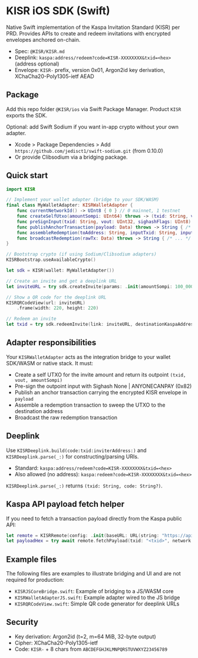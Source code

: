 # KISR iOS SDK (Swift)

Native Swift implementation of the Kaspa Invitation Standard (KISR) per PRD. Provides APIs to create and redeem invitations with encrypted envelopes anchored on-chain.

- Spec: `@KISR/KISR.md`
- Deeplink: `kaspa:address/redeem?code=KISR-XXXXXXXX&txid=<hex>` (address optional)
- Envelope: `KISR-` prefix, version 0x01, Argon2id key derivation, XChaCha20-Poly1305-ietf AEAD

## Package

Add this repo folder `@KISR/ios` via Swift Package Manager. Product `KISR` exports the SDK.

Optional: add Swift Sodium if you want in-app crypto without your own adapter.
- Xcode > Package Dependencies > Add `https://github.com/jedisct1/swift-sodium.git` (from 0.10.0)
- Or provide Clibsodium via a bridging package.

## Quick start

```swift
import KISR

// Implement your wallet adapter (bridge to your SDK/WASM)
final class MyWalletAdapter: KISRWalletAdapter {
    func currentNetworkId() -> UInt8 { 0 } // 0 mainnet, 1 testnet
    func createSelfUtxo(amountSompi: UInt64) throws -> (txid: String, vout: UInt32, amountSompi: UInt64) { /* ... */ }
    func preSignInput(txid: String, vout: UInt32, sighashFlags: UInt8) throws -> Data { /* ... */ }
    func publishAnchorTransaction(payload: Data) throws -> String { /* ... */ }
    func assembleRedemption(toAddress: String, inputTxid: String, inputIndex: UInt32, inputAmountSompi: UInt64, presigHex: String, feeSompi: UInt64) throws -> Data { /* ... */ }
    func broadcastRedemption(rawTx: Data) throws -> String { /* ... */ }
}

// Bootstrap crypto (if using Sodium/Clibsodium adapters)
KISRBootstrap.useAvailableCrypto()

let sdk = KISR(wallet: MyWalletAdapter())

// Create an invite and get a deeplink URL
let inviteURL = try sdk.createInvite(params: .init(amountSompi: 100_000_000, memo: "Welcome"))

// Show a QR code for the deeplink URL
KISRQRCodeView(url: inviteURL)
    .frame(width: 220, height: 220)

// Redeem an invite
let txid = try sdk.redeemInvite(link: inviteURL, destinationKaspaAddress: "kaspa:...")
```

## Adapter responsibilities

Your `KISRWalletAdapter` acts as the integration bridge to your wallet SDK/WASM or native stack. It must:
- Create a self UTXO for the invite amount and return its outpoint `(txid, vout, amountSompi)`
- Pre-sign the outpoint input with Sighash None | ANYONECANPAY (0x82)
- Publish an anchor transaction carrying the encrypted KISR envelope in `payload`
- Assemble a redemption transaction to sweep the UTXO to the destination address
- Broadcast the raw redemption transaction

## Deeplink

Use `KISRDeeplink.build(code:txid:inviterAddress:)` and `KISRDeeplink.parse(_:)` for constructing/parsing URIs.
- Standard: `kaspa:address/redeem?code=KISR-XXXXXXXX&txid=<hex>`
- Also allowed (no address): `kaspa:redeem?code=KISR-XXXXXXXX&txid=<hex>`

`KISRDeeplink.parse(_:)` returns `(txid: String, code: String?)`.

## Kaspa API payload fetch helper

If you need to fetch a transaction payload directly from the Kaspa public API:

```swift
let remote = KISRRemote(config: .init(baseURL: URL(string: "https://api.kaspa.org")!))
let payloadHex = try await remote.fetchPayload(txid: "<txid>", network: "mainnet")
```

## Example files

The following files are examples to illustrate bridging and UI and are not required for production:
- `KISRJSCoreBridge.swift`: Example of bridging to a JS/WASM core
- `KISRWalletAdapterJS.swift`: Example adapter wired to the JS bridge
- `KISRQRCodeView.swift`: Simple QR code generator for deeplink URLs

## Security

- Key derivation: Argon2id (t=2, m=64 MiB, 32-byte output)
- Cipher: XChaCha20-Poly1305-ietf
- Code: `KISR-` + 8 chars from `ABCDEFGHJKLMNPQRSTUVWXYZ23456789`

